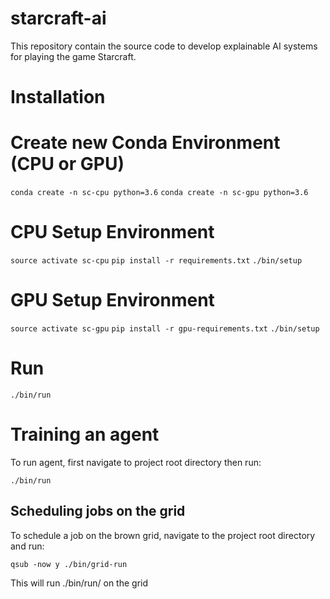 # starcraft-ai

This repository contain the source code to develop explainable AI systems for playing the game Starcraft.

# Installation

# Create new Conda Environment (CPU or GPU)
`conda create -n sc-cpu python=3.6`
`conda create -n sc-gpu python=3.6`

# ###################################

# CPU Setup Environment
`source activate sc-cpu`
`pip install -r requirements.txt`
`./bin/setup`

# GPU Setup Environment
`source activate sc-gpu`
`pip install -r gpu-requirements.txt`
`./bin/setup`

# ###################################

# Run
`./bin/run`

# Training an agent
To run agent, first navigate to project root directory then run:

`./bin/run`

## Scheduling jobs on the grid
To schedule a job on the brown grid, navigate to the project root directory and run:

`qsub -now y ./bin/grid-run`

This will run ./bin/run/ on the grid
